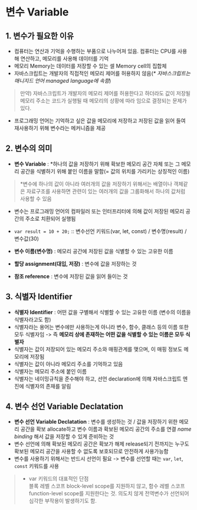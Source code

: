 # 변수 Variable

## 1. 변수가 필요한 이유
- 컴퓨터는 연산과 기억을 수행하는 부품으로 나누어져 있음. 컴퓨터는 CPU를 사용해 연산하고, 메모리를 사용해 데이터를 기억
- 메모리 Memory는 데이터를 저장할 수 있는 셀 Memory cell의 집합체
- 자바스크립트는 개발자의 직접적인 메모리 제어를 허용하지 않음(_* 자바스크립트는 매니지드 언어 managed language에 속함_)
> 만약) 자바스크립트가 개발자의 메모리 제어를 허용한다고 하더라도 값이 저장될 메모리 주소는 코드가 실행될 때 메모리의 상황에 따라 임으로 결정되는 문제가 있다. 
- 프로그래밍 언어는 기억하고 싶은 값을 메모리에 저장하고 저장된 값을 읽어 들여 재사용하기 위해 변수라는 메커니즘을 제공

## 2. 변수의 의미
- **변수 Variable** : *하나의 값을 저장하기 위해 확보한 메모리 공간 자체 또는 그 메모리 공간을 식별하기 위해 붙인 이름을 말함(= 값의 위치를 가리키는 상징적인 이름)
> *변수에 하나의 값이 아니라 여러개의 값을 저장하기 위해서는 배열이나 객체같은 자료구조를 사용하면 관련이 있는 여러개의 값을 그룹화해서 하나의 값처럼 사용할 수 있음
- 변수는 프로그래밍 언어의 컴파일러 또는 인터프리터에 의해 값이 저장된 메모리 공간의 주소로 치환되어 실행됨

- `var result = 10 + 20;` :: 변수선언 키워드(var, let, const) / 변수명(result) / 변수값(30)
- **변수 이름(변수명)** : 메모리 공간에 저장된 값을 식별할 수 있는 고유한 이름
- **할당 assignment(대입, 저장)** : 변수에 값을 저장하는 것
- **참조 reference** : 변수에 저장된 값을 읽어 들이는 것

## 3. 식별자 Identifier
- **식별자 Identifier** : 어떤 값을 구별해서 식별할 수 있는 고유한 이름 (변수의 이름을 식별자라고도 함)
- 식별자라는 용어는 변수에만 사용하는게 아니라 변수, 함수, 클래스 등의 이름 또한 모두 식별자임 -> 즉 **메모리 상에 존재하는 어떤 값을 식별할 수 있는 이름은 모두 식별자**
- 식별자는 값이 저장되어 있는 메모리 주소와 매핑관계를 맺으며, 이 매핑 정보도 메모리에 저장됨
- 식별자는 값이 아니라 메모리 주소를 기억하고 있음
- 식별자는 메모리 주소에 붙인 이름
- 식별자는 네이밍규칙을 준수해야 하고, 선언 declaration에 의해 자바스크립트 엔진에 식별자의 존재를 알림

## 4. 변수 선언 Variable Declatation
- **변수 선언 Variable Declatation** : 변수를 생성하는 것 / 값을 저장하기 위한 메모리 공간을 확보 allocate하고 변수 이름과 확보된 메모리 공간의 주소를 연결 _name binding_ 해서 값을 저장할 수 있게 준비하는 것
- 변수 선언에 의해 확보된 메모리 공간은 확보가 해제 release되기 전까지는 누구도 확보된 메모리 공간을 사용할 수 없도록 보호되므로 안전하게 사용가능함
- 변수를 사용하기 위해서는 반드시 선언이 필요 -> 변수를 선언할 때는 `var`, `let`, `const` 키워드를 사용
> - var 키워드의 대표적인 단점 <br />
> 블록 레벨 스코프 block-level scope를 지원하지 않고, 함수 레벨 스코프 function-level scope를 지원한다는 것. 의도치 않게 전역변수가 선언되어 심각한 부작용이 발생하기도 함. 

